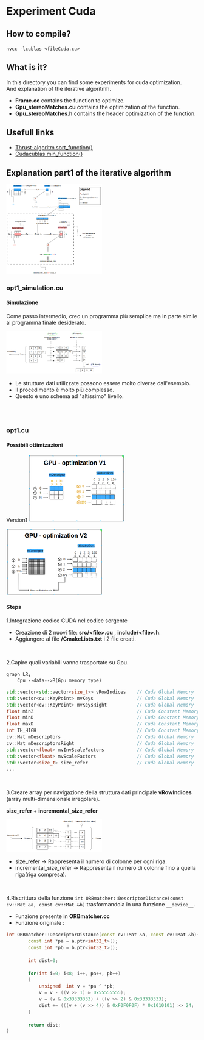 # Experiment Cuda



## How to compile?

`nvcc -lcublas <fileCuda.cu>`


## What is it?

In this directory you can find some experiments for cuda optimization.  
And explanation of the iterative algoritmh.

- <b>Frame.cc</b> contains the function to optimize.
- <b>Gpu_stereoMatches.cu</b> contains the optimization of the function.
- <b>Gpu_stereoMatches.h</b> contains the header optimization of the function.

## Usefull links

- [Thrust-algoritm sort_function()](https://nvidia.github.io/cccl/thrust/api/groups/group__algorithms.html)
- [Cudacublas min_function()](https://docs.nvidia.com/cuda/cublas/index.html#cublasi-t-amin)

## Explanation part1 of the iterative algorithm


<img src="img/best_candidate_explain.png" width=50% alt=""> </img>

### opt1_simulation.cu

#### Simulazione

Come passo intermedio, creo un programma più semplice ma in parte simile al programma finale desiderato.

<img src="img/opt1_simulation.png" width=50% alt=""> </img>

- Le strutture dati utilizzate possono essere molto diverse dall'esempio.
- Il procedimento è molto più complesso.
- Questo è uno schema ad "altissimo" livello.

<br><br>

### opt1.cu


#### Possibili ottimizazioni

Version1
<img src="img/GPU_opt1.png" width=50% alt="V1"> </img><br>

<img src="img/GPU_opt2.png" width=50% alt="V2"> </img><br>

#### Steps

1.Integrazione codice CUDA nel codice sorgente

- Creazione di 2 nuovi file: <b>src/\<file\>.cu</b> , <b>include/\<file\>.h</b>.
- Aggiungere al file <b>/CmakeLists.txt</b> i 2 file creati.

<br>

2.Capire quali variabili vanno trasportate su Gpu.

```mermaid
graph LR;
    Cpu --data-->B(Gpu memory type)
```


```c++
std::vector<std::vector<size_t>> vRowIndices    // Cuda Global Memory
std::vector<cv::KeyPoint> mvKeys                // Cuda Global Memory
std::vector<cv::KeyPoint> mvKeysRight           // Cuda Global Memory
float minZ                                      // Cuda Constant Memory   
float minD                                      // Cuda Constant Memory   
float maxD                                      // Cuda Constant Memory   
int TH_HIGH                                     // Cuda Constant Memory   
cv::Mat mDescriptors                            // Cuda Global Memory
cv::Mat mDescriptorsRight                       // Cuda Global Memory
std::vector<float> mvInvScaleFactors            // Cuda Global Memory
std::vector<float> mvScaleFactors               // Cuda Global Memory
std::vector<size_t> size_refer                  // Cuda Global Memory
...
```

<br>

3.Creare array per navigazione della struttura dati principale <b>vRowIndices</b> (array multi-dimensionale irregolare).

<b> size_refer </b> + <b> incremental_size_refer </b>

<img src="img/size_refer.png" width=50% alt=""> </img>

- size_refer -> Rappresenta il numero di colonne per ogni riga.
- incremental_size_refer -> Rappresenta il numero di colonne fino a quella riga(riga compresa).

<br>

4.Riscrittura della funzione ```int ORBmatcher::DescriptorDistance(const cv::Mat &a, const cv::Mat &b)``` trasformandola in una funzione `__device__`.

- Funzione presente in <b>ORBmatcher.cc</b>
- Funzione originale :

```c++
int ORBmatcher::DescriptorDistance(const cv::Mat &a, const cv::Mat &b){
        const int *pa = a.ptr<int32_t>();
        const int *pb = b.ptr<int32_t>();

        int dist=0;

        for(int i=0; i<8; i++, pa++, pb++)
        {
            unsigned  int v = *pa ^ *pb;
            v = v - ((v >> 1) & 0x55555555);
            v = (v & 0x33333333) + ((v >> 2) & 0x33333333);
            dist += (((v + (v >> 4)) & 0xF0F0F0F) * 0x1010101) >> 24;
        }

        return dist;
}
```